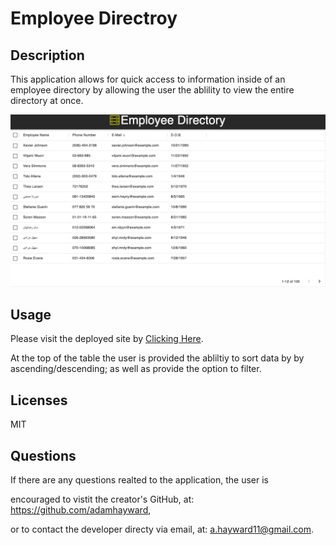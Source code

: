 # Employee Directroy

## Description
This application allows for quick access to information inside of an employee directory by allowing the user the ablility to view the entire directory at once. 

<img  alt="sreenshot"  src="./public/images/screenshot.png"/>


## Usage
Please visit the deployed site by [Clicking Here](https://adamhayward.github.io/Employee_Directory/).

At the top of the table the user is provided the abliltiy to sort data by by ascending/descending; as well as provide the option to filter. 


## Licenses 
MIT

## Questions
If there are any questions realted to the application, the user is 

encouraged to vistit the creator's GitHub, at: https://github.com/adamhayward,

or to contact the developer directy via email, at: a.hayward11@gmail.com.